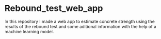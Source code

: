 # Rebound_test_web_app
In this repository I made a web app to estimate concrete strength using the results of the rebound test and some aditional information with the help of a machine learning model.

